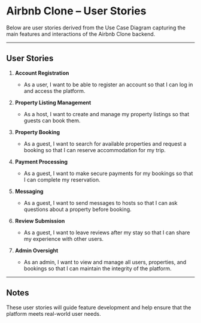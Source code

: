 # Airbnb Clone – User Stories

Below are user stories derived from the Use Case Diagram capturing the main features and interactions of the Airbnb Clone backend.

---

## User Stories

1. **Account Registration**
   - As a user, I want to be able to register an account so that I can log in and access the platform.

2. **Property Listing Management**
   - As a host, I want to create and manage my property listings so that guests can book them.

3. **Property Booking**
   - As a guest, I want to search for available properties and request a booking so that I can reserve accommodation for my trip.

4. **Payment Processing**
   - As a guest, I want to make secure payments for my bookings so that I can complete my reservation.

5. **Messaging**
   - As a guest, I want to send messages to hosts so that I can ask questions about a property before booking.

6. **Review Submission**
   - As a guest, I want to leave reviews after my stay so that I can share my experience with other users.

7. **Admin Oversight**
   - As an admin, I want to view and manage all users, properties, and bookings so that I can maintain the integrity of the platform.

---

## Notes

These user stories will guide feature development and help ensure that the platform meets real-world user needs.
